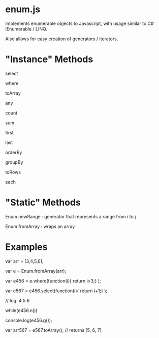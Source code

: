 enum.js
=======

Implements enumerable objects to Javascript, with usage similar to C# IEnumerable / LINQ.

Also allows for easy creation of generators / iterators.

"Instance" Methods
===================

select 

where 

toArray 

any 

count 

sum 

first 

last 

orderBy 

groupBy 

toRows 

each

"Static" Methods 
=================

Enum.newRange : generator that represents a range from i to j 

Enum.fromArray : wraps an array 

Examples
========

var arr = [3,4,5,6];

var e = Enum.fromArray(arr);

var e456 = e.where(function(i){ return i>3;} );

var e567 = e456.select(function(i){ return i+1;} );

// log: 4 5 6

while(e456.n())
 
 console.log(e456.g());

var arr567 = e567.toArray(); // returns [5, 6, 7]

